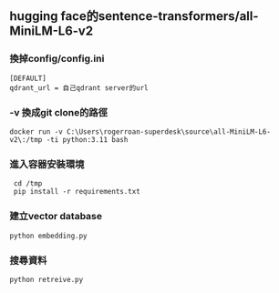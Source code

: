  
## hugging face的sentence-transformers/all-MiniLM-L6-v2 

### 換掉config/config.ini
```
[DEFAULT]
qdrant_url = 自己qdrant server的url
```

### -v 換成git clone的路徑
```
docker run -v C:\Users\rogerroan-superdesk\source\all-MiniLM-L6-v2\:/tmp -ti python:3.11 bash
```

### 進入容器安裝環境
```
 cd /tmp
 pip install -r requirements.txt
```

### 建立vector database
```
python embedding.py
```

### 搜尋資料
```
python retreive.py
```
